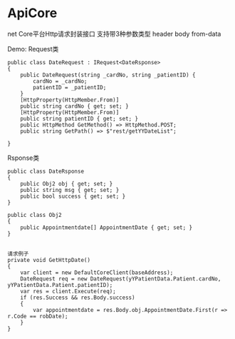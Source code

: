 # ApiCore
net Core平台Http请求封装接口
支持带3种参数类型
header
body
from-data

Demo:
Request类

    public class DateRequest : IRequest<DateRsponse>
    {
        public DateRequest(string _cardNo, string _patientID) {
            cardNo = _cardNo;
            patientID = _patientID;
        }
        [HttpProperty(HttpMember.From)]
        public string cardNo { get; set; }
        [HttpProperty(HttpMember.From)]
        public string patientID { get; set; }
        public HttpMethod GetMethod() => HttpMethod.POST;
        public string GetPath() => $"rest/getYYDateList";
      
    }

Rsponse类

    public class DateRsponse
    {
        public Obj2 obj { get; set; }
        public string msg { get; set; }
        public bool success { get; set; }
    }

    public class Obj2
    {
        public Appointmentdate[] AppointmentDate { get; set; }
    }
    
    
    请求例子
    private void GetHttpDate()
    {
        var client = new DefaultCoreClient(baseAddress);
        DateRequest req = new DateRequest(yYPatientData.Patient.cardNo, yYPatientData.Patient.patientID);
        var res = client.Execute(req);
        if (res.Success && res.Body.success)
        {
            var appointmentdate = res.Body.obj.AppointmentDate.First(r => r.Code == robDate);
        }
    }

